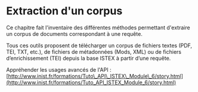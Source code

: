 # Extraction d'un corpus

Ce chapitre fait l'inventaire des différentes méthodes permettant d'extraire un corpus de documents correspondant à une requête.

Tous ces outils proposent de télécharger un corpus de fichiers textes \(PDF, TEI, TXT, etc.\), de fichiers de métadonnées \(Mods, XML\) ou de fichiers d’enrichissement \(TEI\) depuis la base ISTEX à partir d’une requête.

 Appréhender les usages avancés de l'API :  [http://www.inist.fr/formations/Tuto\_API\_ISTEX\_Module\_6/story.html](http://www.inist.fr/formations/Tuto_API_ISTEX_Module_6/story.html)



